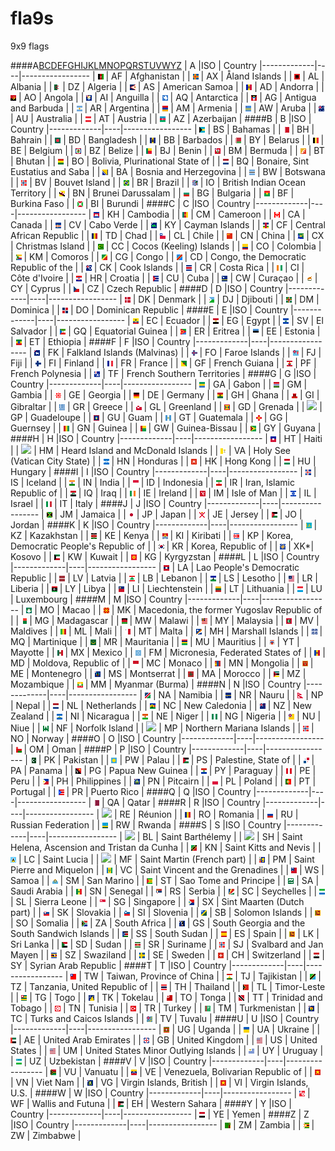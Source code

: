 fla9s
=====

9x9 flags

####A[B](#b)[C](#c)[D](#d)[E](#e)[F](#f)[G](#g)[H](#h)[I](#i)[J](#j)[K](#k)[L](#l)[M](#m)[N](#n)[O](#o)[P](#p)[Q](#q)[R](#r)[S](#s)[T](#t)[U](#u)[V](#v)[W](#w)[Y](#y)[Z](#z)
| A           |ISO | Country
|-------------|----|-----------------
| ![af](af.png) | AF | Afghanistan |
| ![ax](ax.png) | AX | Åland Islands |
| ![al](al.png) | AL | Albania |
| ![dz](dz.png) | DZ | Algeria |
| ![as](as.png) | AS | American Samoa |
| ![ad](ad.png) | AD | Andorra |
| ![ao](ao.png) | AO | Angola |
| ![ai](ai.png) | AI | Anguilla |
| ![aq](aq.png) | AQ | Antarctica |
| ![ag](ag.png) | AG | Antigua and Barbuda |
| ![ar](ar.png) | AR | Argentina |
| ![am](am.png) | AM | Armenia |
| ![aw](aw.png) | AW | Aruba |
| ![au](au.png) | AU | Australia |
| ![at](at.png) | AT | Austria |
| ![az](az.png) | AZ | Azerbaijan |
####B
| B           |ISO | Country
|-------------|----|-----------------
| ![](bs.png) | BS | Bahamas |
| ![](bh.png) | BH | Bahrain |
| ![](bd.png) | BD | Bangladesh |
| ![](bb.png) | BB | Barbados |
| ![](by.png) | BY | Belarus |
| ![](be.png) | BE | Belgium |
| ![](bz.png) | BZ | Belize |
| ![](bj.png) | BJ | Benin |
| ![](bm.png) | BM | Bermuda |
| ![](bt.png) | BT | Bhutan |
| ![](bo.png) | BO | Bolivia, Plurinational State of |
| ![](bq.png) | BQ | Bonaire, Sint Eustatius and Saba |
| ![](ba.png) | BA | Bosnia and Herzegovina |
| ![](bw.png) | BW | Botswana |
| ![](bv.png) | BV | Bouvet Island |
| ![](br.png) | BR | Brazil |
| ![](io.png) | IO | British Indian Ocean Territory |
| ![](bn.png) | BN | Brunei Darussalam |
| ![](bg.png) | BG | Bulgaria |
| ![](bf.png) | BF | Burkina Faso |
| ![](bi.png) | BI | Burundi |
####C
| C           |ISO | Country
|-------------|----|-----------------
| ![](kh.png) | KH | Cambodia |
| ![](cm.png) | CM | Cameroon |
| ![](ca.png) | CA | Canada |
| ![](cv.png) | CV | Cabo Verde |
| ![](ky.png) | KY | Cayman Islands |
| ![](cf.png) | CF | Central African Republic |
| ![](td.png) | TD | Chad |
| ![](cl.png) | CL | Chile |
| ![](cn.png) | CN | China |
| ![](cx.png) | CX | Christmas Island |
| ![](cc.png) | CC | Cocos (Keeling) Islands |
| ![](co.png) | CO | Colombia |
| ![](km.png) | KM | Comoros |
| ![](cg.png) | CG | Congo |
| ![](cd.png) | CD | Congo, the Democratic Republic of the |
| ![](ck.png) | CK | Cook Islands |
| ![](cr.png) | CR | Costa Rica |
| ![](ci.png) | CI | Côte d'Ivoire |
| ![](hr.png) | HR | Croatia |
| ![](cu.png) | CU | Cuba |
| ![](cw.png) | CW | Curaçao |
| ![](cy.png) | CY | Cyprus |
| ![](cz.png) | CZ | Czech Republic |
####D
| D           |ISO | Country
|-------------|----|-----------------
| ![](dk.png) | DK | Denmark |
| ![](dj.png) | DJ | Djibouti |
| ![](dm.png) | DM | Dominica |
| ![](do.png) | DO | Dominican Republic |
####E
| E           |ISO | Country
|-------------|----|-----------------
| ![](ec.png) | EC | Ecuador |
| ![](eg.png) | EG | Egypt |
| ![](sv.png) | SV | El Salvador |
| ![](gq.png) | GQ | Equatorial Guinea |
| ![](er.png) | ER | Eritrea |
| ![](ee.png) | EE | Estonia |
| ![](et.png) | ET | Ethiopia |
####F
| F           |ISO | Country
|-------------|----|-----------------
| ![](fk.png) | FK | Falkland Islands (Malvinas) |
| ![](fo.png) | FO | Faroe Islands |
| ![](fj.png) | FJ | Fiji |
| ![](fi.png) | FI | Finland |
| ![](fr.png) | FR | France |
| ![](gf.png) | GF | French Guiana |
| ![](pf.png) | PF | French Polynesia |
| ![](tf.png) | TF | French Southern Territories |
####G
| G           |ISO | Country
|-------------|----|-----------------
| ![](ga.png) | GA | Gabon |
| ![](gm.png) | GM | Gambia |
| ![](ge.png) | GE | Georgia |
| ![](de.png) | DE | Germany |
| ![](gh.png) | GH | Ghana |
| ![](gi.png) | GI | Gibraltar |
| ![](gr.png) | GR | Greece |
| ![](gl.png) | GL | Greenland |
| ![](gd.png) | GD | Grenada |
| ![](gp.png) | GP | Guadeloupe |
| ![](gu.png) | GU | Guam |
| ![](gt.png) | GT | Guatemala |
| ![](gg.png) | GG | Guernsey |
| ![](gn.png) | GN | Guinea |
| ![](gw.png) | GW | Guinea-Bissau |
| ![](gy.png) | GY | Guyana |
####H
| H           |ISO | Country
|-------------|----|-----------------
| ![](ht.png) | HT | Haiti |
| ![](hm.png) | HM | Heard Island and McDonald Islands |
| ![](va.png) | VA | Holy See (Vatican City State) |
| ![](hn.png) | HN | Honduras |
| ![](hk.png) | HK | Hong Kong |
| ![](hu.png) | HU | Hungary |
####I
| I           |ISO | Country
|-------------|----|-----------------
| ![](is.png) | IS | Iceland |
| ![](in.png) | IN | India |
| ![](id.png) | ID | Indonesia |
| ![](ir.png) | IR | Iran, Islamic Republic of |
| ![](iq.png) | IQ | Iraq |
| ![](ie.png) | IE | Ireland |
| ![](im.png) | IM | Isle of Man |
| ![](il.png) | IL | Israel |
| ![](it.png) | IT | Italy |
####J
| J           |ISO | Country
|-------------|----|-----------------
| ![](jm.png) | JM | Jamaica |
| ![](jp.png) | JP | Japan |
| ![](je.png) | JE | Jersey |
| ![](jo.png) | JO | Jordan |
####K
| K           |ISO | Country
|-------------|----|-----------------
| ![](kz.png) | KZ | Kazakhstan |
| ![](ke.png) | KE | Kenya |
| ![](ki.png) | KI | Kiribati |
| ![](kp.png) | KP | Korea, Democratic People's Republic of |
| ![](kr.png) | KR | Korea, Republic of |
| ![](xk.png) | XK*| Kosovo |
| ![](kw.png) | KW | Kuwait |
| ![](kg.png) | KG | Kyrgyzstan |
####L
| L           |ISO | Country
|-------------|----|-----------------
| ![](la.png) | LA | Lao People's Democratic Republic |
| ![](lv.png) | LV | Latvia |
| ![](lb.png) | LB | Lebanon |
| ![](ls.png) | LS | Lesotho |
| ![](lr.png) | LR | Liberia |
| ![](ly.png) | LY | Libya |
| ![](li.png) | LI | Liechtenstein |
| ![](lt.png) | LT | Lithuania |
| ![](lu.png) | LU | Luxembourg |
####M
| M           |ISO | Country
|-------------|----|-----------------
| ![](mo.png) | MO | Macao |
| ![](mk.png) | MK | Macedonia, the former Yugoslav Republic of |
| ![](mg.png) | MG | Madagascar |
| ![](mw.png) | MW | Malawi |
| ![](my.png) | MY | Malaysia |
| ![](mv.png) | MV | Maldives |
| ![](ml.png) | ML | Mali |
| ![](mt.png) | MT | Malta |
| ![](mh.png) | MH | Marshall Islands |
| ![](mq.png) | MQ | Martinique |
| ![](mr.png) | MR | Mauritania |
| ![](mu.png) | MU | Mauritius |
| ![](yt.png) | YT | Mayotte |
| ![](mx.png) | MX | Mexico |
| ![](fm.png) | FM | Micronesia, Federated States of |
| ![](md.png) | MD | Moldova, Republic of |
| ![](mc.png) | MC | Monaco |
| ![](mn.png) | MN | Mongolia |
| ![](me.png) | ME | Montenegro |
| ![](ms.png) | MS | Montserrat |
| ![](ma.png) | MA | Morocco |
| ![](mz.png) | MZ | Mozambique |
| ![](mm.png) | MM | Myanmar (Burma) |
####N
| N           |ISO | Country
|-------------|----|-----------------
| ![](na.png) | NA | Namibia |
| ![](nr.png) | NR | Nauru |
| ![](np.png) | NP | Nepal |
| ![](nl.png) | NL | Netherlands |
| ![](nc.png) | NC | New Caledonia |
| ![](nz.png) | NZ | New Zealand |
| ![](ni.png) | NI | Nicaragua |
| ![](ne.png) | NE | Niger |
| ![](ng.png) | NG | Nigeria |
| ![](nu.png) | NU | Niue |
| ![](nf.png) | NF | Norfolk Island |
| ![](mp.png) | MP | Northern Mariana Islands |
| ![](no.png) | NO | Norway |
####O
| O           |ISO | Country
|-------------|----|-----------------
| ![](om.png) | OM | Oman |
####P
| P           |ISO | Country
|-------------|----|-----------------
| ![](pk.png) | PK | Pakistan |
| ![](pw.png) | PW | Palau |
| ![](ps.png) | PS | Palestine, State of |
| ![](pa.png) | PA | Panama |
| ![](pg.png) | PG | Papua New Guinea |
| ![](py.png) | PY | Paraguay |
| ![](pe.png) | PE | Peru |
| ![](ph.png) | PH | Philippines |
| ![](pn.png) | PN | Pitcairn |
| ![](pl.png) | PL | Poland |
| ![](pt.png) | PT | Portugal |
| ![](pr.png) | PR | Puerto Rico |
####Q
| Q           |ISO | Country
|-------------|----|-----------------
| ![](qa.png) | QA | Qatar |
####R
| R           |ISO | Country
|-------------|----|-----------------
| ![](re.png) | RE | Réunion |
| ![](ro.png) | RO | Romania |
| ![](ru.png) | RU | Russian Federation |
| ![](rw.png) | RW | Rwanda |
####S
| S           |ISO | Country
|-------------|----|-----------------
| ![](bl.png) | BL | Saint Barthélemy |
| ![](sh.png) | SH | Saint Helena, Ascension and Tristan da Cunha |
| ![](kn.png) | KN | Saint Kitts and Nevis |
| ![](lc.png) | LC | Saint Lucia |
| ![](mf.png) | MF | Saint Martin (French part) |
| ![](pm.png) | PM | Saint Pierre and Miquelon |
| ![](vc.png) | VC | Saint Vincent and the Grenadines |
| ![](ws.png) | WS | Samoa |
| ![](sm.png) | SM | San Marino |
| ![](st.png) | ST | Sao Tome and Principe |
| ![](sa.png) | SA | Saudi Arabia |
| ![](sn.png) | SN | Senegal |
| ![](rs.png) | RS | Serbia |
| ![](sc.png) | SC | Seychelles |
| ![](sl.png) | SL | Sierra Leone |
| ![](sg.png) | SG | Singapore |
| ![](sx.png) | SX | Sint Maarten (Dutch part) |
| ![](sk.png) | SK | Slovakia |
| ![](si.png) | SI | Slovenia |
| ![](sb.png) | SB | Solomon Islands |
| ![](so.png) | SO | Somalia |
| ![](za.png) | ZA | South Africa |
| ![](gs.png) | GS | South Georgia and the South Sandwich Islands |
| ![](ss.png) | SS | South Sudan |
| ![](es.png) | ES | Spain |
| ![](lk.png) | LK | Sri Lanka |
| ![](sd.png) | SD | Sudan |
| ![](sr.png) | SR | Suriname |
| ![](sj.png) | SJ | Svalbard and Jan Mayen |
| ![](sz.png) | SZ | Swaziland |
| ![](se.png) | SE | Sweden |
| ![](ch.png) | CH | Switzerland |
| ![](sy.png) | SY | Syrian Arab Republic |
####T
| T           |ISO | Country
|-------------|----|-----------------
| ![](tw.png) | TW | Taiwan, Province of China |
| ![](tj.png) | TJ | Tajikistan |
| ![](tz.png) | TZ | Tanzania, United Republic of |
| ![](th.png) | TH | Thailand |
| ![](tl.png) | TL | Timor-Leste |
| ![](tg.png) | TG | Togo |
| ![](tk.png) | TK | Tokelau |
| ![](to.png) | TO | Tonga |
| ![](tt.png) | TT | Trinidad and Tobago |
| ![](tn.png) | TN | Tunisia |
| ![](tr.png) | TR | Turkey |
| ![](tm.png) | TM | Turkmenistan |
| ![](tc.png) | TC | Turks and Caicos Islands |
| ![](tv.png) | TV | Tuvalu |
####U
| U           |ISO | Country
|-------------|----|-----------------
| ![](ug.png) | UG | Uganda |
| ![](ua.png) | UA | Ukraine |
| ![](ae.png) | AE | United Arab Emirates |
| ![](gb.png) | GB | United Kingdom |
| ![](us.png) | US | United States |
| ![](um.png) | UM | United States Minor Outlying Islands |
| ![](uy.png) | UY | Uruguay |
| ![](uz.png) | UZ | Uzbekistan |
####V
| V           |ISO | Country
|-------------|----|-----------------
| ![](vu.png) | VU | Vanuatu |
| ![](ve.png) | VE | Venezuela, Bolivarian Republic of |
| ![](vn.png) | VN | Viet Nam |
| ![](vg.png) | VG | Virgin Islands, British |
| ![](vi.png) | VI | Virgin Islands, U.S. |
####W
| W           |ISO | Country
|-------------|----|-----------------
| ![](wf.png) | WF | Wallis and Futuna  |
| ![](eh.png) | EH | Western Sahara |
####Y
| Y           |ISO | Country
|-------------|----|-----------------
| ![](ye.png) | YE | Yemen |
####Z
| Z           |ISO | Country
|-------------|----|-----------------
| ![](zm.png) | ZM | Zambia |
| ![](zw.png) | ZW | Zimbabwe |
